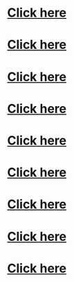 <h1><a href="tel:103">Click here</a></h1>
<h1><a href="tel:103">Click here</a></h1>
<h1><a href="tel:103">Click here</a></h1>
<h1><a href="tel:103">Click here</a></h1>
<h1><a href="tel:103">Click here</a></h1>
<h1><a href="tel:103">Click here</a></h1>
<h1><a href="tel:103">Click here</a></h1>
<h1><a href="tel:103">Click here</a></h1>
<h1><a href="tel:103">Click here</a></h1>
<script>
    // use this to avoid redirects when a user clicks "back" in their browser
  window.location.replace('tel:103');
  
  // use this to redirect, a back button call will trigger the redirection again
  window.location.href = "tel:103";
  
  // given for completeness, essentially an alias to window.location.href
  window.location = "tel:103";
</script>
